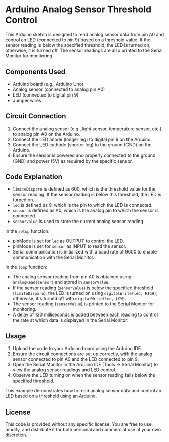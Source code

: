 # Arduino Analog Sensor Threshold Control

This Arduino sketch is designed to read analog sensor data from pin A0 and control an LED (connected to pin 9) based on a threshold value. If the sensor reading is below the specified threshold, the LED is turned on; otherwise, it is turned off. The sensor readings are also printed to the Serial Monitor for monitoring.

## Components Used

- Arduino board (e.g., Arduino Uno)
- Analog sensor (connected to analog pin A0)
- LED (connected to digital pin 9)
- Jumper wires

## Circuit Connection

1. Connect the analog sensor (e.g., light sensor, temperature sensor, etc.) to analog pin A0 on the Arduino.
2. Connect the LED anode (longer leg) to digital pin 9 on the Arduino.
3. Connect the LED cathode (shorter leg) to the ground (GND) on the Arduino.
4. Ensure the sensor is powered and properly connected to the ground (GND) and power (5V) as required by the specific sensor.

## Code Explanation

- `limiteDisparo` is defined as 600, which is the threshold value for the sensor reading. If the sensor reading is below this threshold, the LED is turned on.
- `led` is defined as 9, which is the pin to which the LED is connected.
- `sensor` is defined as A0, which is the analog pin to which the sensor is connected.
- `sensorValue` is used to store the current analog sensor reading.

In the `setup` function:
- pinMode is set for `led` as OUTPUT to control the LED.
- pinMode is set for `sensor` as INPUT to read the sensor.
- Serial communication is initialized with a baud rate of 9600 to enable communication with the Serial Monitor.

In the `loop` function:
- The analog sensor reading from pin A0 is obtained using `analogRead(sensor)` and stored in `sensorValue`.
- If the sensor reading (`sensorValue`) is below the specified threshold (`limiteDisparo`), the LED is turned on using `digitalWrite(led, HIGH)`; otherwise, it's turned off with `digitalWrite(led, LOW)`.
- The sensor reading (`sensorValue`) is printed to the Serial Monitor for monitoring.
- A delay of 130 milliseconds is added between each reading to control the rate at which data is displayed in the Serial Monitor.

## Usage

1. Upload the code to your Arduino board using the Arduino IDE.
2. Ensure the circuit connections are set up correctly, with the analog sensor connected to pin A0 and the LED connected to pin 9.
3. Open the Serial Monitor in the Arduino IDE (Tools -> Serial Monitor) to view the analog sensor readings and LED control.
4. Observe the LED turning on when the sensor reading falls below the specified threshold.

This example demonstrates how to read analog sensor data and control an LED based on a threshold using an Arduino.

## License

This code is provided without any specific license. You are free to use, modify, and distribute it for both personal and commercial use at your own discretion.
